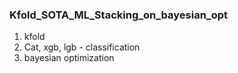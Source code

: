 ### Kfold_SOTA_ML_Stacking_on_bayesian_opt

1. kfold
2. Cat, xgb, lgb - classification
3. bayesian optimization
